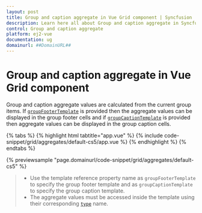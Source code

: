 ```yaml
---
layout: post
title: Group and caption aggregate in Vue Grid component | Syncfusion
description: Learn here all about Group and caption aggregate in Syncfusion Vue Grid component of Syncfusion Essential JS 2 and more.
control: Group and caption aggregate 
platform: ej2-vue
documentation: ug
domainurl: ##DomainURL##
---
```


# Group and caption aggregate in Vue Grid component

Group and caption aggregate values are calculated from the current group items. If [`groupFooterTemplate`](https://ej2.syncfusion.com/vue/documentation/api/grid/aggregateColumn/#groupfootertemplate) is provided then the aggregate values can be displayed in the group footer cells and if [`groupCaptionTemplate`](https://ej2.syncfusion.com/vue/documentation/api/grid/aggregateColumn/#groupcaptiontemplate) is provided then aggregate values can be displayed in the group caption cells.

{% tabs %}
{% highlight html tabtitle="app.vue" %}
{% include code-snippet/grid/aggregates/default-cs5/app.vue %}
{% endhighlight %}
{% endtabs %}
        
{% previewsample "page.domainurl/code-snippet/grid/aggregates/default-cs5" %}

> * Use the template reference property name as `groupFooterTemplate` to specify the group footer template and as `groupCaptionTemplate` to specify the group caption template.
> * The aggregate values must be accessed inside the template using their corresponding [`type`](https://ej2.syncfusion.com/vue/documentation/api/grid/aggregateColumnModel/#type) name.